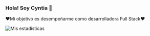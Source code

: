 ### Hola! Soy Cyntia 👋

❤️Mi objetivo es desempeñarme como desarrolladora Full Stack❤️




![Mis estadísticas](https://github-readme-stats.vercel.app/api?username=anuraghazra&show_icons=true&theme=radical)

